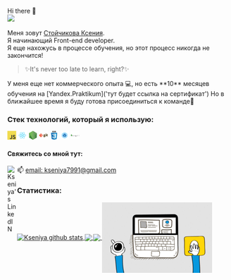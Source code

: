 Hi there 👋 
<br />
![](https://visitor-badge.glitch.me/badge?page_id=kseniya7991.75158165)
<br />

Меня зовут [Стойчикова Ксения](https://github.com/kseniya7991). 
<br />
Я начинающий Front-end developer.  
Я еще нахожусь в процессе обучения, но этот процесс никогда не закончится!  
<blockquote>✨It's never too late to learn, right?✨</blockquote>
У меня еще нет коммерческого опыта 💻, но есть **10** месяцев обучения на [Yandex.Praktikum]('тут будет ссылка на сертификат')
Но в ближайшее время я буду готова присоединиться к команде🙌

### Стек технологий, который я использую:  
<code><img height="20" src="https://raw.githubusercontent.com/github/explore/80688e429a7d4ef2fca1e82350fe8e3517d3494d/topics/javascript/javascript.png"></code>
<code><img height="20" src="https://raw.githubusercontent.com/github/explore/80688e429a7d4ef2fca1e82350fe8e3517d3494d/topics/react/react.png"></code>
<code><img height="20" src="https://raw.githubusercontent.com/github/explore/80688e429a7d4ef2fca1e82350fe8e3517d3494d/topics/nodejs/nodejs.png"></code>
<code><img height="20" src="https://raw.githubusercontent.com/github/explore/80688e429a7d4ef2fca1e82350fe8e3517d3494d/topics/git/git.png"></code>
<code><img height="20" src="https://raw.githubusercontent.com/github/explore/80688e429a7d4ef2fca1e82350fe8e3517d3494d/topics/css/css.png"></code>
<code><img height="20" src="https://raw.githubusercontent.com/github/explore/80688e429a7d4ef2fca1e82350fe8e3517d3494d/topics/webpack/webpack.png"></code>
<code><img height="20" src="https://raw.githubusercontent.com/github/explore/80688e429a7d4ef2fca1e82350fe8e3517d3494d/topics/mongodb/mongodb.png"></code>

#### Свяжитесь со мной тут:
<a href="https://www.linkedin.com/in/kseniya-stoychikova-907594201/">
  <img align="left" alt="Kseniya's LinkedIN" width="22px" src="https://raw.githubusercontent.com/peterthehan/peterthehan/master/assets/linkedin.svg" />
</a>

📫 [email: kseniya7991@gmail.com](mailto:kseniya7991@gmail.com)

### Статистика:  

<a href="https://github.com/anuraghazra/github-readme-stats">
  <img align="center" src="https://github-readme-stats.vercel.app/api?username=kseniya7991&show_icons=true&theme=cobalt" alt="Kseniya github stats"/>
</a>
<a href="https://github.com/anuraghazra/github-readme-stats">
  <img align="center" src="https://github-readme-stats.vercel.app/api/top-langs/?username=kseniya7991&layout=compact&theme=cobalt" />
</a>
<a href="https://github.com/anuraghazra/github-readme-stats">
  <img align="center" src="https://github-readme-stats.vercel.app/api/wakatime?username=kseniya7991&theme=cobalt"/>
</a>

<img align="center" src="code.gif"/>


